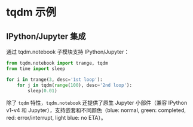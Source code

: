 # tqdm 示例

## IPython/Jupyter 集成

通过 tqdm.notebook 子模块支持 IPython/Jupyter：

```python
from tqdm.notebook import trange, tqdm
from time import sleep

for i in trange(3, desc='1st loop'):
    for j in tqdm(range(100), desc='2nd loop'):
        sleep(0.01)
```

除了 `tqdm` 特性，`tqdm.notebook` 还提供了原生 Jupyter 小部件（兼容 IPython v1-v4 和 Jupyter），支持嵌套和不同颜色（blue: normal, green: completed, red: error/interrupt, light blue: no ETA）。